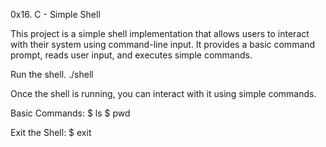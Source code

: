 0x16. C - Simple Shell

This project is a simple shell implementation that allows users to interact with their system using command-line input. It provides a basic command prompt, reads user input, and executes simple commands.

Run the shell.
  ./shell

Once the shell is running, you can interact with it using simple commands.

  Basic Commands:
    $ ls
    $ pwd

  Exit the Shell:
    $ exit
    
